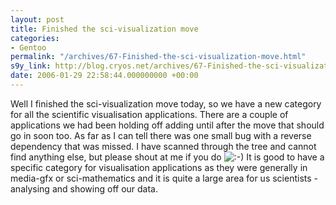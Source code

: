 ```yaml
---
layout: post
title: Finished the sci-visualization move
categories:
- Gentoo
permalink: "/archives/67-Finished-the-sci-visualization-move.html"
s9y_link: http://blog.cryos.net/archives/67-Finished-the-sci-visualization-move.html
date: 2006-01-29 22:58:44.000000000 +00:00
---
```

Well I finished the sci-visualization move today, so we have a new category for all the scientific visualisation applications. There are a couple of applications we had been holding off adding until after the move that should go in soon too. As far as I can tell there was one small bug with a  reverse dependency that was missed. I have scanned through the tree and cannot find anything else, but please shout at me if you do <img src="http://blog.cryos.net/templates/default/img/emoticons/smile.png" alt=":-)" style="display: inline; vertical-align: bottom;" class="emoticon" /> It is good to have a specific category for visualisation applications as they were generally in media-gfx or sci-mathematics and it is quite a large area for us scientists - analysing and showing off our data.
